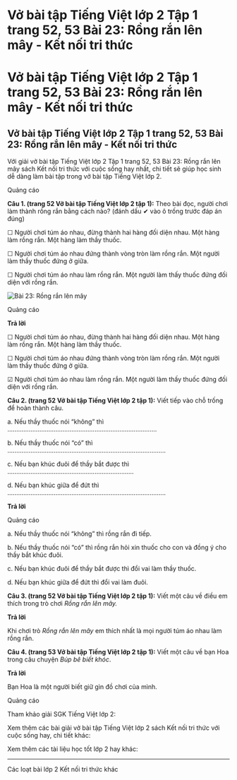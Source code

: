 # Vở bài tập Tiếng Việt lớp 2 Tập 1 trang 52, 53 Bài 23: Rồng rắn lên mây - Kết nối tri thức

# Vở bài tập Tiếng Việt lớp 2 Tập 1 trang 52, 53 Bài 23: Rồng rắn lên mây - Kết nối tri thức

## Vở bài tập Tiếng Việt lớp 2 Tập 1 trang 52, 53 Bài 23: Rồng rắn lên mây - Kết nối tri thức

Với giải vở bài tập Tiếng Việt lớp 2 Tập 1 trang 52, 53 Bài 23: Rồng rắn lên mây sách Kết nối tri thức với cuộc sống hay nhất, chi tiết sẽ giúp học sinh dễ dàng làm bài tập trong vở bài tập Tiếng Việt lớp 2.

Quảng cáo

**Câu 1. (trang 52 Vở bài tập Tiếng Việt lớp 2 tập 1):** Theo bài đọc, người chơi làm thành rồng rắn bằng cách nào? (đánh dấu ✔ vào ô trống trước đáp án đúng)

☐ Người chơi túm áo nhau, đừng thành hai hàng đối diện nhau. Một hàng làm rồng rắn. Một hàng làm thầy thuốc.

☐ Người chơi túm áo nhau đứng thành vòng tròn làm rồng rắn. Một người làm thầy thuốc đứng ở giữa.

☐ Người chơi túm áo nhau làm rồng rắn. Một người làm thấy thuốc đứng đối diện với rồng rắn.

![Bài 23: Rồng rắn lên mây](https://vietjack.com/vbt-tieng-viet-2-kn/images/bai-23-rong-ran-len-may-34388.png)

Quảng cáo

**Trả lời**

☐ Người chơi túm áo nhau, đừng thành hai hàng đối diện nhau. Một hàng làm rồng rắn. Một hàng làm thầy thuốc.

☐ Người chơi túm áo nhau đứng thành vòng tròn làm rồng rắn. Một người làm thầy thuốc đứng ở giữa.

☑ Người chơi túm áo nhau làm rồng rắn. Một người làm thấy thuốc đứng đối diện với rồng rắn.

**Câu 2. (trang 52 Vở bài tập Tiếng Việt lớp 2 tập 1):** Viết tiếp vào chỗ trống để hoàn thành câu.

a. Nếu thầy thuốc nói “không” thì ....................................................................................

b. Nếu thầy thuốc nói “có” thì .........................................................................................

c. Nếu bạn khúc đuôi để thầy bắt được thì .......................................................................

d. Nếu bạn khúc giữa để đứt thì .........................................................................................

**Trả lời**

Quảng cáo

a. Nếu thầy thuốc nói “không” thì rồng rắn đi tiếp.

b. Nếu thầy thuốc nói “có” thì rồng rắn hỏi xin thuốc cho con và đồng ý cho thầy bắt khúc đuôi.

c. Nếu bạn khúc đuôi để thầy bắt được thì đổi vai làm thầy thuốc.

d. Nếu bạn khúc giữa để đứt thì đổi vai làm đuôi.

**Câu 3. (trang 52 Vở bài tập Tiếng Việt lớp 2 tập 1):** Viết một câu về điều em thích trong trò chơi _Rồng rắn lên mây._

**Trả lời**

Khi chơi trò _Rồng rắn lên mây_ em thích nhất là mọi người túm áo nhau làm rồng rắn.

**Câu 4. (trang 53 Vở bài tập Tiếng Việt lớp 2 tập 1):** Viết một câu về bạn Hoa trong câu chuyện _Búp bê biết khóc_.

**Trả lời**

Bạn Hoa là một người biết giữ gìn đồ chơi của mình. 

Quảng cáo

Tham khảo giải SGK Tiếng Việt lớp 2:

Xem thêm các bài giải vở bài tập Tiếng Việt lớp 2 sách Kết nối tri thức với cuộc sống hay, chi tiết khác:

Xem thêm các tài liệu học tốt lớp 2 hay khác:

* * *

Các loạt bài lớp 2 Kết nối tri thức khác
